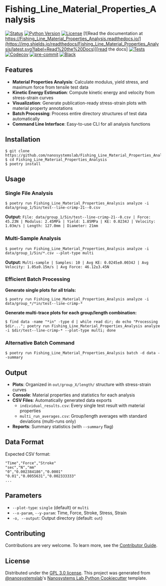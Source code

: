 # Fishing_Line_Material_Properties_Analysis

[![Status](https://img.shields.io/badge/status-stable-brightgreen)][repository]
[![Python Version](https://img.shields.io/badge/python-3.11%2B-blue)][repository]
[![License](https://img.shields.io/badge/license-GPL--3.0-green)][license]
[![Read the documentation at https://Fishing_Line_Material_Properties_Analysis.readthedocs.io/](https://img.shields.io/readthedocs/Fishing_Line_Material_Properties_Analysis/latest.svg?label=Read%20the%20Docs)][read the docs]
[![Tests](https://github.com/nanosystemslab/Fishing_Line_Material_Properties_Analysis/workflows/Tests/badge.svg)][tests]
[![Codecov](https://codecov.io/gh/nanosystemslab/Fishing_Line_Material_Properties_Analysis/branch/main/graph/badge.svg)][codecov]
[![pre-commit](https://img.shields.io/badge/pre--commit-enabled-brightgreen?logo=pre-commit&logoColor=white)][pre-commit]
[![Black](https://img.shields.io/badge/code%20style-black-000000.svg)][black]

[repository]: https://github.com/nanosystemslab/Fishing_Line_Material_Properties_Analysis
[read the docs]: https://Fishing_Line_Material_Properties_Analysis.readthedocs.io/
[tests]: https://github.com/nanosystemslab/Fishing_Line_Material_Properties_Analysis/actions?workflow=Tests
[codecov]: https://app.codecov.io/gh/nanosystemslab/Fishing_Line_Material_Properties_Analysis
[pre-commit]: https://github.com/pre-commit/pre-commit
[black]: https://github.com/psf/black
[license]: https://github.com/nanosystemslab/Fishing_Line_Material_Properties_Analysis/blob/main/LICENSE

## Features

- **Material Properties Analysis**: Calculate modulus, yield stress, and maximum force from tensile test data
- **Kinetic Energy Estimation**: Compute kinetic energy and velocity from stress-strain curves
- **Visualization**: Generate publication-ready stress-strain plots with material property annotations
- **Batch Processing**: Process entire directory structures of test data automatically
- **Command Line Interface**: Easy-to-use CLI for all analysis functions

## Installation

```console
$ git clone https://github.com/nanosystemslab/Fishing_Line_Material_Properties_Analysis
$ cd Fishing_Line_Material_Properties_Analysis
$ poetry install
```

## Usage

### Single File Analysis

```console
$ poetry run Fishing_Line_Material_Properties_Analysis analyze -i data/group_1/5in/test--line-crimp-21--0.csv
```

**Output:** `File: data/group_1/5in/test--line-crimp-21--0.csv | Force: 45.23N | Modulus: 2.45MPa | Yield: 1.85MPa | KE: 0.0234J | Velocity: 1.03m/s | Length: 127.0mm | Diameter: 21mm`

### Multi-Sample Analysis

```console
$ poetry run Fishing_Line_Material_Properties_Analysis analyze -i data/group_1/5in/*.csv --plot-type multi
```

**Output:** `Multi-sample | Samples: 10 | Avg KE: 0.0245±0.0034J | Avg Velocity: 1.05±0.15m/s | Avg Force: 46.12±3.45N`

### Efficient Batch Processing

**Generate single plots for all trials:**

```console
$ poetry run Fishing_Line_Material_Properties_Analysis analyze -i data/group_*/*in/test--line-crimp-*
```

**Generate multi-trace plots for each group/length combination:**

```console
$ find data -name "*in" -type d | while read dir; do echo "Processing $dir..."; poetry run Fishing_Line_Material_Properties_Analysis analyze -i $dir/test--line-crimp-* --plot-type multi; done
```

### Alternative Batch Command

```console
$ poetry run Fishing_Line_Material_Properties_Analysis batch -d data --summary
```

## Output

- **Plots**: Organized in `out/group_X/length/` structure with stress-strain curves
- **Console**: Material properties and statistics for each analysis
- **CSV Files**: Automatically generated data exports
  - `individual_results.csv`: Every single test result with material properties
  - `multi_run_averages.csv`: Group/length averages with standard deviations (multi-runs only)
- **Reports**: Summary statistics (with `--summary` flag)

## Data Format

Expected CSV format:

```
"Time","Force","Stroke"
"sec","N","mm"
"0","0.002384186","0.0001"
"0.01","0.0055631","0.002333333"
...
```

## Parameters

- `--plot-type`: `single` (default) or `multi`
- `--x-param`, `--y-param`: Time, Force, Stroke, Stress, Strain
- `-o, --output`: Output directory (default: `out`)

## Contributing

Contributions are very welcome.
To learn more, see the [Contributor Guide].

## License

Distributed under the [GPL 3.0 license][license]. This project was generated from [@nanosystemslab]'s [Nanosystems Lab Python Cookiecutter] template.

[@nanosystemslab]: https://github.com/nanosystemslab
[nanosystems lab python cookiecutter]: https://github.com/nanosystemslab/cookiecutter-nanosystemslab
[file an issue]: https://github.com/nanosystemslab/Fishing_Line_Material_Properties_Analysis/issues
[contributor guide]: https://github.com/nanosystemslab/Fishing_Line_Material_Properties_Analysis/blob/main/CONTRIBUTING.md
[command-line reference]: https://Fishing_Line_Material_Properties_Analysis.readthedocs.io/en/latest/usage.html
